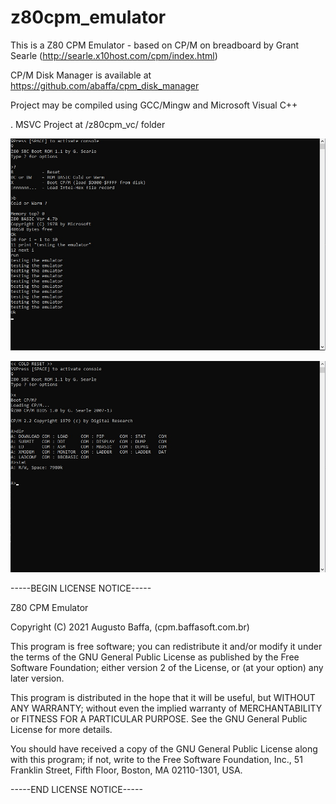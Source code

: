 # z80cpm_emulator
This is a Z80 CPM Emulator - based on CP/M on breadboard by Grant Searle (http://searle.x10host.com/cpm/index.html)

CP/M Disk Manager is available at https://github.com/abaffa/cpm_disk_manager

Project may be compiled using GCC/Mingw and Microsoft Visual C++

. MSVC Project at /z80cpm_vc/ folder

![Listing Program](imgs/example_code.jpg?raw=true "Listing Basic Program")

![Running Program](imgs/example_run.jpg?raw=true "Running CPM")

-----BEGIN LICENSE NOTICE----- 

Z80 CPM Emulator

Copyright (C) 2021  Augusto Baffa, (cpm.baffasoft.com.br)

This program is free software; you can redistribute it and/or
modify it under the terms of the GNU General Public License
as published by the Free Software Foundation; either version 2
of the License, or (at your option) any later version.

This program is distributed in the hope that it will be useful,
but WITHOUT ANY WARRANTY; without even the implied warranty of
MERCHANTABILITY or FITNESS FOR A PARTICULAR PURPOSE.  See the
GNU General Public License for more details.

You should have received a copy of the GNU General Public License
along with this program; if not, write to the Free Software
Foundation, Inc., 51 Franklin Street, Fifth Floor, Boston, MA  02110-1301, USA.

-----END LICENSE NOTICE----- 
